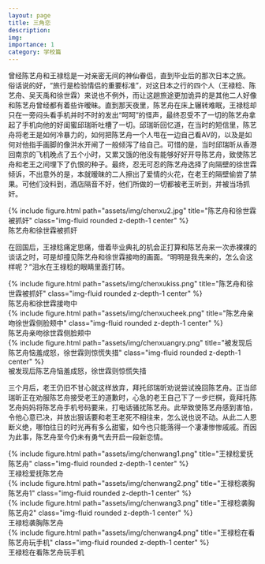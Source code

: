 ```yaml
---
layout: page
title: 三角恋
description:
img:
importance: 1
category: 学校篇
---
```


曾经陈艺舟和王禄稔是一对亲密无间的神仙眷侣，直到毕业后的那次日本之旅。
俗话说的好，“旅行是检验情侣的重要标准”，对这日本之行的四个人（王禄稔、陈艺舟、吴天禹和徐世霖）来说也不例外，而让这趟旅途更加诡异的是其他二人好像和陈艺舟曾经都有着些许暧昧。直到那天夜里，陈艺舟在床上辗转难眠，王禄稔却只在一旁闷头看手机并时不时的发出“呵呵”的怪声，最终忍受不了一切的陈艺舟拿起了手机向他的好闺蜜邱瑞昕吐槽了一切。邱瑞昕回忆道，在当时的短信里，陈艺舟将老王是如何冷暴力的，如何把陈艺舟一个人甩在一边自己看AV的，以及是如何对他指手画脚的像洪水开闸了一般倾泻了给自己。可惜的是，当时邱瑞昕从香港回南京的飞机晚点了五个小时，又累又饿的他没有能够好好开导陈艺舟，致使陈艺舟和老王之间埋下了仇恨的种子。最终，忍无可忍的陈艺舟选择了向隔壁的徐世霖倾诉，不出意外的是，本就暧昧的二人擦出了爱情的火花，在老王的隔壁偷尝了禁果。可他们没料到，酒店隔音不好，他们所做的一切都被老王听到，并被当场抓奸。
<div class="row">
    <div class="col-sm mt-3 mt-md-0">
    </div>
    <div class="col-sm mt-3 mt-md-0">
        {% include figure.html path="assets/img/chenxu2.jpg" title="陈艺舟和徐世霖被抓奸" class="img-fluid rounded z-depth-1 center" %}
    </div>
    <div class="col-sm mt-3 mt-md-0">
    </div>
</div>
<div class="caption">
    陈艺舟和徐世霖被抓奸
</div>

在回国后，王禄稔痛定思痛，借着毕业典礼的机会正打算和陈艺舟来一次赤裸裸的谈话之时，可是却撞见陈艺舟和徐世霖接吻的画面。“明明是我先来的，怎么会这样呢？”泪水在王禄稔的眼睛里面打转。
<div class="row">
    <div class="col-sm mt-3 mt-md-0">
    </div>
    <div class="col-sm mt-3 mt-md-0">
        {% include figure.html path="assets/img/chenxukiss.png" title="陈艺舟和徐世霖被抓奸" class="img-fluid rounded z-depth-1 center" %}
    </div>
    <div class="col-sm mt-3 mt-md-0">
    </div>
</div>
<div class="caption">
    陈艺舟和徐世霖接吻中
</div>

<div class="row">
    <div class="col-sm mt-3 mt-md-0">
    </div>
    <div class="col-sm mt-3 mt-md-0">
        {% include figure.html path="assets/img/chenxucheek.png" title="陈艺舟亲吻徐世霖侧脸颊中" class="img-fluid rounded z-depth-1 center" %}
    </div>
    <div class="col-sm mt-3 mt-md-0">
    </div>
</div>
<div class="caption">
    陈艺舟亲吻徐世霖侧脸颊中
</div>
<div class="row">
    <div class="col-sm mt-3 mt-md-0">
    </div>
    <div class="col-sm mt-3 mt-md-0">
        {% include figure.html path="assets/img/chenxuangry.png" title="被发现后陈艺舟恼羞成怒，徐世霖则惊慌失措" class="img-fluid rounded z-depth-1 center" %}
    </div>
    <div class="col-sm mt-3 mt-md-0">
    </div>
</div>
<div class="caption">
    被发现后陈艺舟恼羞成怒，徐世霖则惊慌失措
</div>

三个月后，老王仍旧不甘心就这样放弃，拜托邱瑞昕劝说尝试挽回陈艺舟。正当邱瑞昕正在劝服陈艺舟接受老王的道歉时，心急的老王自己下了一步烂棋，竟拜托陈艺舟妈妈将陈艺舟手机号码要来，打电话骚扰陈艺舟。此举致使陈艺舟感到害怕，令他心意已决，并放出狠话要和老王老死不相往来，怎么说也说不动。从此二人恩断义绝，哪怕往日的时光再有多么甜蜜，如今也只能落得一个凄凄惨惨戚戚。而因为此事，陈艺舟至今仍未有勇气去开启一段新恋情。

<div class="row">
    <div class="col-sm mt-3 mt-md-0">
    </div>
    <div class="col-sm mt-3 mt-md-0">
        {% include figure.html path="assets/img/chenwang1.png" title="王禄稔爱抚陈艺舟" class="img-fluid rounded z-depth-1 center" %}
    </div>
    <div class="col-sm mt-3 mt-md-0">
    </div>
</div>
<div class="caption">
    王禄稔爱抚陈艺舟
</div>
<div class="row">
    <div class="col-sm mt-3 mt-md-0">
    </div>
    <div class="col-sm mt-3 mt-md-0">
        {% include figure.html path="assets/img/chenwang2.png" title="王禄稔袭胸陈艺舟1" class="img-fluid rounded z-depth-1 center" %}
    </div>
    <div class="col-sm mt-3 mt-md-0">
        {% include figure.html path="assets/img/chenwang3.png" title="王禄稔袭胸陈艺舟2" class="img-fluid rounded z-depth-1 center" %}
    </div>
    <div class="col-sm mt-3 mt-md-0">
    </div>
</div>
<div class="caption">
    王禄稔袭胸陈艺舟
</div>

<div class="row">
    <div class="col-sm mt-3 mt-md-0">
    </div>
    <div class="col-sm mt-3 mt-md-0">
        {% include figure.html path="assets/img/chenwang4.png" title="王禄稔在看陈艺舟玩手机" class="img-fluid rounded z-depth-1 center" %}
    </div>
    <div class="col-sm mt-3 mt-md-0">
    </div>
</div>
<div class="caption">
    王禄稔在看陈艺舟玩手机
</div>


